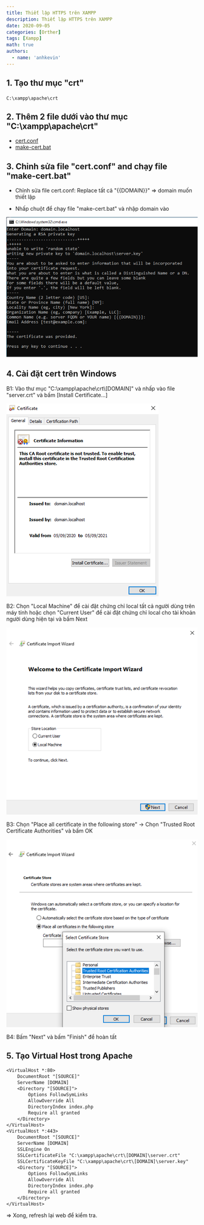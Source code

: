 ```yaml
---
title: Thiết lập HTTPS trên XAMPP
description: Thiết lập HTTPS trên XAMPP
date: 2020-09-05
categories: [Orther]
tags: [Xampp]
math: true
authors:
  - name: 'anhkevin'
---
```


## 1. Tạo thư mục "crt"
`C:\xampp\apache\crt`

## 2. Thêm 2 file dưới vào thư mục "C:\xampp\apache\crt"
- [cert.conf](https://gist.github.com/anhkevin/c965d90eeb4b897f7f3b517318d05007#file-cert-conf)
- [make-cert.bat](https://gist.github.com/anhkevin/c965d90eeb4b897f7f3b517318d05007#file-make-cert-bat)

## 3. Chỉnh sửa file "cert.conf" and chạy file "make-cert.bat"
- Chỉnh sửa file cert.conf: 
Replace tất cả "{{DOMAIN}}" => domain muốn thiết lập

- Nhấp chuột để chạy file "make-cert.bat" và nhập domain vào


![make-cert.bat](/img/uploads/2020/09/anhkevin_make_cert.png)

## 4. Cài đặt cert trên Windows

<p>B1: Vào thư mục "C:\xampp\apache\crt\[DOMAIN]" và nhấp vào file "server.crt" và bấm [Install Certificate...]</p>

![anhkevin_install_cert.png](/img/uploads/2020/09/anhkevin_install_cert.png)
<p>B2: Chọn "Local Machine" để cài đặt chứng chỉ local tất cả người dùng trên máy tính hoặc chọn "Current User" để cài đặt chứng chỉ local cho tài khoản người dùng hiện tại và bấm Next</p>

![anhkevin_local_machine.png](/img/uploads/2020/09/anhkevin_local_machine.png)
<p>B3: Chọn "Place all certificate in the following store" -> Chọn "Trusted Root Certificate Authorities" và bấm OK</p>

![anhkevin_cert_author.png](/img/uploads/2020/09/anhkevin_cert_author.png)
<p>B4: Bấm "Next" và bấm "Finish" để hoàn tất</p>

## 5. Tạo Virtual Host trong Apache

```shell
<VirtualHost *:80>
	DocumentRoot "[SOURCE]"
	ServerName [DOMAIN]
	<Directory "[SOURCE]">
        Options FollowSymLinks
        AllowOverride All
        DirectoryIndex index.php
        Require all granted
	</Directory>
</VirtualHost>
<VirtualHost *:443>
	DocumentRoot "[SOURCE]"
	ServerName [DOMAIN]
	SSLEngine On
	SSLCertificateFile "C:\xampp\apache\crt\[DOMAIN]\server.crt"
	SSLCertificateKeyFile "C:\xampp\apache\crt\[DOMAIN]\server.key"
    <Directory "[SOURCE]">
        Options FollowSymLinks
        AllowOverride All
        DirectoryIndex index.php
        Require all granted
    </Directory>
</VirtualHost>
```

=> Xong, refresh lại web để kiểm tra.